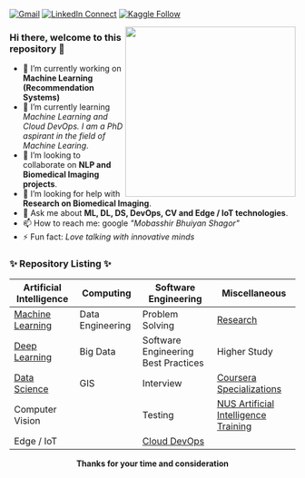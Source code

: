 [![Gmail](https://img.shields.io/badge/%20-Send%20Mail-black?color=14171A&labelColor=ef5350&logo=gmail&logoColor=ffffff)](mailto:mobasshirbhuiyan.shagor@gmail.com?subject=From%20GitHub&body=Hi,%20there.%20Found%20you%20from%20GitHub.)
[![LinkedIn Connect](https://img.shields.io/badge/%20-Connect-black?color=14171A&labelColor=212121&logo=linkedin&logoColor=ffffff)](https://www.linkedin.com/in/mobasshir-bhuiyan-shagor/)
[![Kaggle Follow](https://img.shields.io/badge/%20-Follow-black?color=14171A&labelColor=37474f&logo=kaggle&logoColor=4fc3f7)](https://www.kaggle.com/mobasshir)

<a target="_blank" href="/"><img width="300" align="right" src="https://cdn.pixabay.com/photo/2018/08/18/13/27/browser-3614768__340.png"></a>

### Hi there, welcome to this repository 👋

<!-- [![Twitter Follow](https://img.shields.io/badge/dynamic/json.svg?color=14171A&labelColor=37474f&logo=twitter&logoColor=4fc3f7&label=&query=%24[0].followers_count&url=https%3A%2F%2Fcdn.syndication.twimg.com%2Fwidgets%2Ffollowbutton%2Finfo.json%3Fscreen_names%3Dharunurrashid97&suffix=%20Followers)](https://twitter.com/muntakimurr) -->
<!-- [![Insta Follow](https://img.shields.io/badge/%20-Follow-black?color=14171A&labelColor=d81b60&logo=instagram&logoColor=ffffff)](https://www.instagram.com/munta_insta/) -->

<!--
**bhuiyanmobasshir94/bhuiyanmobasshir94** is a ✨ _special_ ✨ repository because its `README.md` (this file) appears on your GitHub profile.
-->

- 🔭 I’m currently working on **Machine Learning (Recommendation Systems)**
- 🌱 I’m currently learning *Machine Learning and Cloud DevOps. I am a PhD aspirant in the field of Machine Learing*.
- 👯 I’m looking to collaborate on **NLP and Biomedical Imaging projects**. 
- 🤔 I’m looking for help with **Research on Biomedical Imaging**.
- 💬 Ask me about **ML, DL, DS, DevOps, CV and Edge / IoT technologies**.
- 📫 How to reach me: google *"Mobasshir Bhuiyan Shagor"*
- ⚡ Fun fact: *Love talking with innovative minds*

### ✨ Repository Listing ✨

| Artificial Intelligence | Computing | Software Engineering | Miscellaneous |
|-	|-	|- |- |
| [Machine Learning](https://github.com/bhuiyanmobasshir94/Machine-Learning) | Data Engineering | Problem Solving  | [Research](https://github.com/bhuiyanmobasshir94/Research) |
| [Deep Learning](https://github.com/bhuiyanmobasshir94/Deep-Learning) | Big Data | Software Engineering Best Practices | Higher Study |
| [Data Science](https://github.com/bhuiyanmobasshir94/Data-Science) | GIS | Interview | [Coursera Specializations](https://github.com/bhuiyanmobasshir94/Coursera-Specializations) |
| Computer Vision |   | Testing | [NUS Artificial Intelligence Training](https://github.com/bhuiyanmobasshir94/NUS-Artificial-Intelligence-Training) |
| Edge / IoT |  | [Cloud DevOps](https://github.com/bhuiyanmobasshir94/Cloud-DevOps) |  |

<!-- <img src="https://github-readme-stats.vercel.app/api?username=bhuiyanmobasshir94&show_icons=true"> -->

<p align="center">
<strong>Thanks for your time and consideration</strong>
</p>
